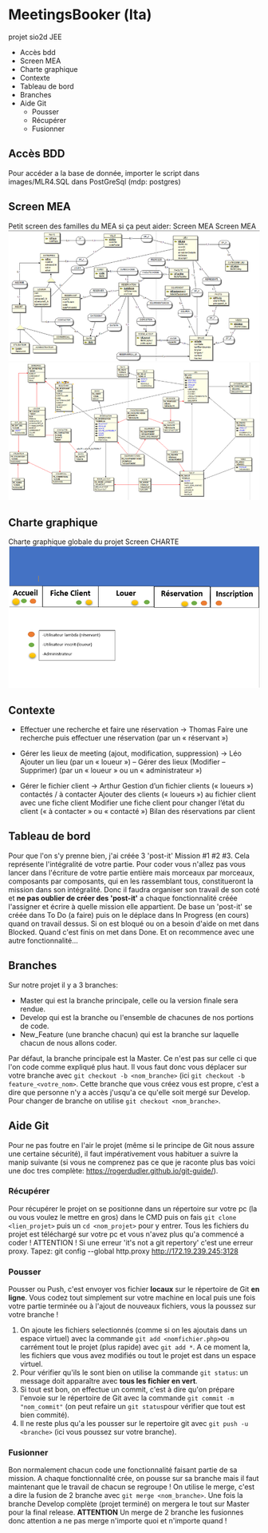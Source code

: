 # MeetingsBooker (lta)

projet sio2d JEE

   * Accès bdd
   * Screen MEA
   * Charte graphique
   * Contexte
   * Tableau de bord
   * Branches
   * Aide Git
       * Pousser
       * Récupérer
       * Fusionner

## Accès BDD

Pour accéder a la base de donnée, importer le script dans images/MLR4.SQL dans PostGreSql (mdp: postgres)
## Screen MEA
Petit screen des familles du MEA si ça peut aider: Screen MEA Screen MEA
![Screen MEA](images/MEA.PNG.PNG)
![Screen MEA](images/MEA2.PNG.PNG)
## Charte graphique
Charte graphique globale du projet Screen CHARTE
![Screen charte](images/CHARTE.PNG.PNG)
## Contexte

  * Effectuer une recherche et faire une réservation -> Thomas
        Faire une recherche puis effectuer une réservation (par un « réservant »)

  * Gérer les lieux de meeting (ajout, modification, suppression) -> Léo
        Ajouter un lieu (par un « loueur ») – Gérer des lieux (Modifier – Supprimer) (par un « loueur » ou un « administrateur »)

  * Gérer le fichier client -> Arthur
       Gestion d’un fichier clients (« loueurs ») contactés / à contacter
       Ajouter des clients (« loueurs ») au fichier client avec une fiche client
       Modifier une fiche client pour changer l’état du client (« à contacter » ou « contacté »)
       Bilan des réservations par client

## Tableau de bord
Pour que l'on s'y prenne bien, j'ai créée 3 'post-it' Mission #1 #2 #3. Cela représente l'intégralité de votre partie. Pour coder vous n'allez pas vous lancer dans l'écriture de votre partie entière mais morceaux par morceaux, composants par composants, qui en les rassemblant tous, constitueront la mission dans son intégralité.
Donc il faudra organiser son travail de son coté et **ne pas oublier de créer des 'post-it'** a chaque fonctionnalité créée l'assigner et écrire à quelle mission elle appartient.
De base un 'post-it' se créée dans To Do (a faire) puis on le déplace dans In Progress (en cours) quand on travail dessus. Si on est bloqué ou on a besoin d'aide on met dans Blocked. Quand c'est finis on met dans Done. Et on recommence avec une autre fonctionnalité...
## Branches
Sur notre projet il y a 3 branches:
- Master qui est la branche principale, celle ou la version finale sera rendue.
- Develop qui est la branche ou l'ensemble de chacunes de nos portions de code.
- New_Feature (une branche chacun) qui est la branche sur laquelle chacun de nous allons coder.

Par défaut, la branche principale est la Master. Ce n'est pas sur celle ci que l'on code comme expliqué plus haut. Il vous faut donc vous déplacer sur votre branche avec `git checkout -b <nom_branche>` (ici `git checkout -b feature_<votre_nom>`. Cette branche que vous créez vous est propre, c'est a dire que personne n'y a accès j'usqu'a ce qu'elle soit mergé sur Develop. Pour changer de branche on utilise `git checkout <nom_branche>`.
## Aide Git
Pour ne pas foutre en l'air le projet (même si le principe de Git nous assure une certaine sécurité), il faut impérativement vous habituer a suivre la manip suivante (si vous ne comprenez pas ce que je raconte plus bas voici une doc tres complète: https://rogerdudler.github.io/git-guide/).
### Récupérer
Pour récupérer le projet on se positionne dans un répertoire sur votre pc (la ou vous voulez le mettre en gros) dans le CMD puis on fais `git clone <lien_projet>` puis un `cd <nom_projet>` pour y entrer. Tous les fichiers du projet est téléchargé sur votre pc et vous n'avez plus qu'a commencé a coder !
ATTENTION ! Si une erreur 'it's not a git repertory' c'est une erreur proxy. Tapez: git config --global http.proxy http://172.19.239.245:3128

### Pousser
Pousser ou Push, c'est envoyer vos fichier **locaux** sur le répertoire de Git **en ligne**. Vous codez tout simplement sur votre machine en local puis une fois votre partie terminée ou à l'ajout de nouveaux fichiers, vous la poussez sur votre branche !
1. On ajoute les fichiers selectionnés (comme si on les ajoutais dans un espace virtuel) avec la commande `git add <nomfichier.php>`ou carrément tout le projet (plus rapide) avec `git add *`.
A ce moment la, les fichiers que vous avez modifiés ou tout le projet est dans un espace virtuel.
2. Pour vérifier qu'ils le sont bien on utilise la commande `git status`: un message doit apparaître avec **tous les fichier en vert**.
3. Si tout est bon, on effectue un commit, c'est à dire qu'on prépare l'envoie sur le répertoire de Git avec la commande `git commit -m "nom_commit"` (on peut refaire un `git status`pour vérifier que tout est bien commité).
4. Il ne reste plus qu'a les pousser sur le repertoire git avec `git push -u <branche>` (ici vous poussez sur votre branche).
### Fusionner
Bon normalement chacun code une fonctionnalité faisant partie de sa mission. A chaque fonctionnalité crée, on pousse sur sa branche mais il faut maintenant que le travail de chacun se regroupe ! On utilise le merge, c'est a dire la fusion de 2 branche avec `git merge <nom_branche>`. Une fois la branche Develop complète (projet terminé) on mergera le tout sur Master pour la final release.
**ATTENTION** Un merge de 2 branche les fusionnes donc attention a ne pas merge n'importe quoi et n'importe quand !